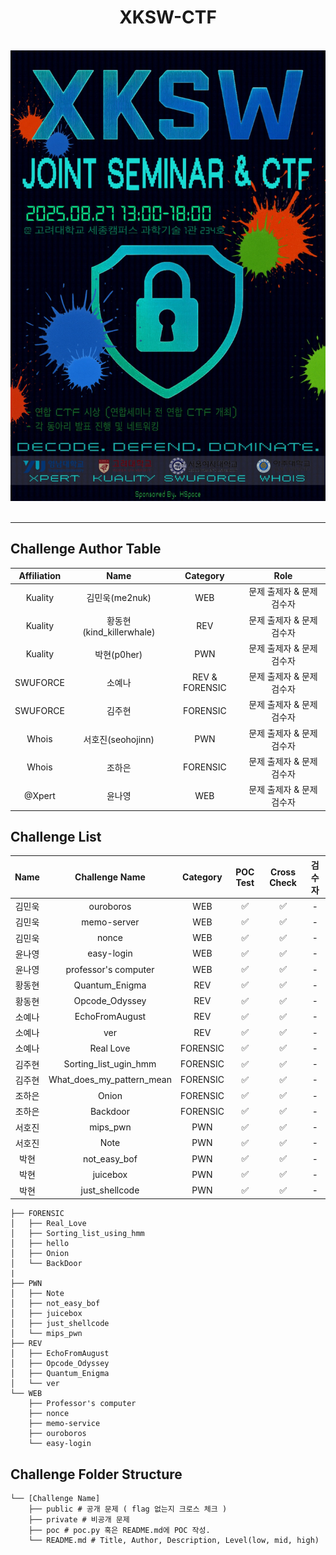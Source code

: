 <div align="center">
  
# XKSW-CTF

<br>
<img src="docs/image.png" alt="XKSW-CTF" width="600"/>
<br>
<br>

---

</div>

## Challenge Author Table

| Affiliation | Name | Category | Role |
| :-: | :-: | :-: | :-: |
| Kuality | 김민욱(me2nuk) | WEB | 문제 출제자 & 문제 검수자 |
| Kuality | 황동현(kind_killerwhale) | REV | 문제 출제자 & 문제 검수자 | 
| Kuality | 박현(p0her) | PWN | 문제 출제자 & 문제 검수자 |
| SWUFORCE | 소예나 | REV & FORENSIC | 문제 출제자 & 문제 검수자 |
| SWUFORCE | 김주현 | FORENSIC | 문제 출제자 & 문제 검수자 |
| Whois | 서호진(seohojinn) | PWN | 문제 출제자 & 문제 검수자 |
| Whois | 조하은 | FORENSIC | 문제 출제자 & 문제 검수자 |
| @Xpert | 윤나영 | WEB | 문제 출제자 & 문제 검수자 |


## Challenge List

| Name | Challenge Name | Category | POC Test | Cross Check | 검수자 | 
| :-: | :-: | :-: | :-: | :-: | :-: |
| 김민욱 | ouroboros | WEB | ✅ | ✅ | - | 
| 김민욱 | memo-server | WEB | ✅ | ✅ | - |
| 김민욱 | nonce | WEB | ✅ | ✅ | - |
| 윤나영 | easy-login | WEB | ✅ | ✅ | - |
| 윤나영 | professor's computer | WEB | ✅ | ✅ | - | 
| 황동현 | Quantum_Enigma | REV | ✅ | ✅ | - |
| 황동현 | Opcode_Odyssey | REV | ✅ | ✅ | - |
| 소예나 | EchoFromAugust | REV | ✅ | ✅ | - |
| 소예나 | ver | REV | ✅ | ✅ | - |
| 소예나 | Real Love | FORENSIC | ✅ | ✅ | - |
| 김주현 | Sorting_list_ugin_hmm | FORENSIC | ✅ | ✅ | - |
| 김주현 | What_does_my_pattern_mean | FORENSIC | ✅ | ✅ | - |
| 조하은 | Onion | FORENSIC | ✅ | ✅ | - |
| 조하은 | Backdoor | FORENSIC | ✅ | ✅ | - |
| 서호진 | mips_pwn | PWN | ✅ | ✅ | - |
| 서호진 | Note | PWN | ✅ | ✅ | - |
| 박현 | not_easy_bof | PWN | ✅ | ✅ | - |
| 박현 | juicebox | PWN | ✅ | ✅ | - |
| 박현 | just_shellcode | PWN | ✅ | ✅ | - |

```
├── FORENSIC
│   ├── Real_Love
│   ├── Sorting_list_using_hmm
│   ├── hello
│   ├── Onion
│   └── BackDoor
|
├── PWN
│   ├── Note
│   ├── not_easy_bof
│   ├── juicebox
│   ├── just_shellcode
│   └── mips_pwn
├── REV
│   ├── EchoFromAugust
│   ├── Opcode_Odyssey
│   ├── Quantum_Enigma
│   └── ver
└── WEB
    ├── Professor's computer
    ├── nonce
    ├── memo-service
    ├── ouroboros
    └── easy-login
```

## Challenge Folder Structure

```
└── [Challenge Name]
    ├── public # 공개 문제 ( flag 없는지 크로스 체크 )
    ├── private # 비공개 문제
    ├── poc # poc.py 혹은 README.md에 POC 작성.
    └── README.md # Title, Author, Description, Level(low, mid, high)
```
